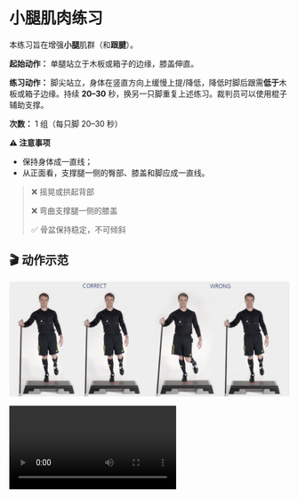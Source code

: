 # 小腿肌肉练习

本练习旨在增强**小腿**肌群（和**跟腱**）。

**起始动作：** 单腿站立于木板或箱子的边缘，膝盖伸直。

**练习动作：** 脚尖站立，身体在竖直方向上缓慢上提/降低，降低时脚后跟需**低于**木板或箱子边缘。持续 **20–30** 秒，换另一只脚重复上述练习。裁判员可以使用棍子辅助支撑。

**次数：** 1 组（每只脚 20–30 秒）

**⚠️ 注意事项**

- 保持身体成一直线；
- 从正面看，支撑腿一侧的臀部、膝盖和脚应成一直线。

>❌ 摇晃或拱起背部
>
>❌ 弯曲支撑腿一侧的膝盖
>
>✅ 骨盆保持稳定，不可倾斜

## 🎬 动作示范

![calf](../../figures/part2/level_2/calfp.png)

<div class="center-video">
    <video controls>
        <source src="../../videos/part2/level2/calf.mp4" type="video/mp4">
    </video>
</div>
